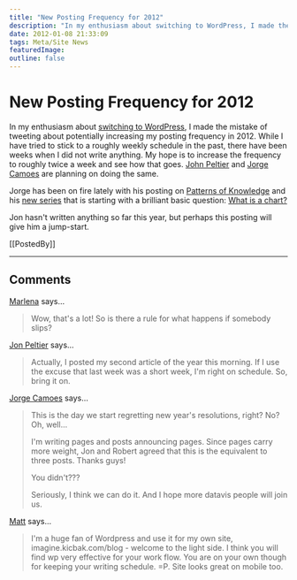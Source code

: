 ```yaml
---
title: "New Posting Frequency for 2012"
description: "In my enthusiasm about switching to WordPress, I made the mistake of tweeting about potentially increasing my posting frequency in 2012. While I have tried to stick to a roughly weekly schedule in the past, there have been weeks when I did not write anything. My hope is to increase the frequency to roughly twice a week and see how that goes. John Peltier and Jorge Camoes are planning on doing the same."
date: 2012-01-08 21:33:09
tags: Meta/Site News
featuredImage: 
outline: false
---
```


# New Posting Frequency for 2012

In my enthusiasm about <a href="/blog/2012/why-i-switched-drupal-wordpress" title="Why I Switched From Drupal to WordPress">switching to WordPress</a>, I made the mistake of tweeting about potentially increasing my posting frequency in 2012. While I have tried to stick to a roughly weekly schedule in the past, there have been weeks when I did not write anything. My hope is to increase the frequency to roughly twice a week and see how that goes. <a href="http://peltiertech.com/WordPress/">John Peltier</a> and <a href="http://www.excelcharts.com/blog/posts/">Jorge Camoes</a> are planning on doing the same.

Jorge has been on fire lately with his posting on <a href="http://www.excelcharts.com/blog/patterns-of-knowledge/">Patterns of Knowledge</a> and his <a href="http://www.excelcharts.com/blog/a-course-for-the-invisible-data-visualization-users/">new series</a> that is starting with a brilliant basic question: <a href="http://www.excelcharts.com/blog/data-visualization-excel-users/what-is-chart/">What is a chart?</a>

Jon hasn't written anything so far this year, but perhaps this posting will give him a jump-start.

[[PostedBy]]

<aside class="comments">

---
## Comments

<a href="http://marlenacompton.com" rel="nofollow noopener" target="_blank">Marlena</a> says…
>	Wow, that's a lot!  So is there a rule for what happens if somebody slips?

<a href="http://peltiertech.com/WordPress/" rel="nofollow noopener" target="_blank">Jon Peltier</a> says…
>	Actually, I posted my second article of the year this morning. If I use the excuse that last week was a short week, I'm right on schedule. So, bring it on.

<a href="http://www.excelcharts.com/blog/" rel="nofollow noopener" target="_blank">Jorge Camoes</a> says…
>	This is the day we start regretting new year's resolutions, right? No? Oh, well...
>	
>	I'm writing pages and posts announcing pages. Since pages carry more weight, Jon and Robert agreed that this is the equivalent to three posts. Thanks guys!
>	
>	You didn't???
>	
>	Seriously, I think we can do it. And I hope more datavis people will join us.

<a href="http://imagine.kicbak.com/blog" rel="nofollow noopener" target="_blank">Matt</a> says…
>	I'm a huge fan of Wordpress and use it for my own site, imagine.kicbak.com/blog - welcome to the light side. I think you will find wp very effective for your work flow. You are on your own though for keeping your writing schedule. =P. Site looks great on mobile too.

</aside>

